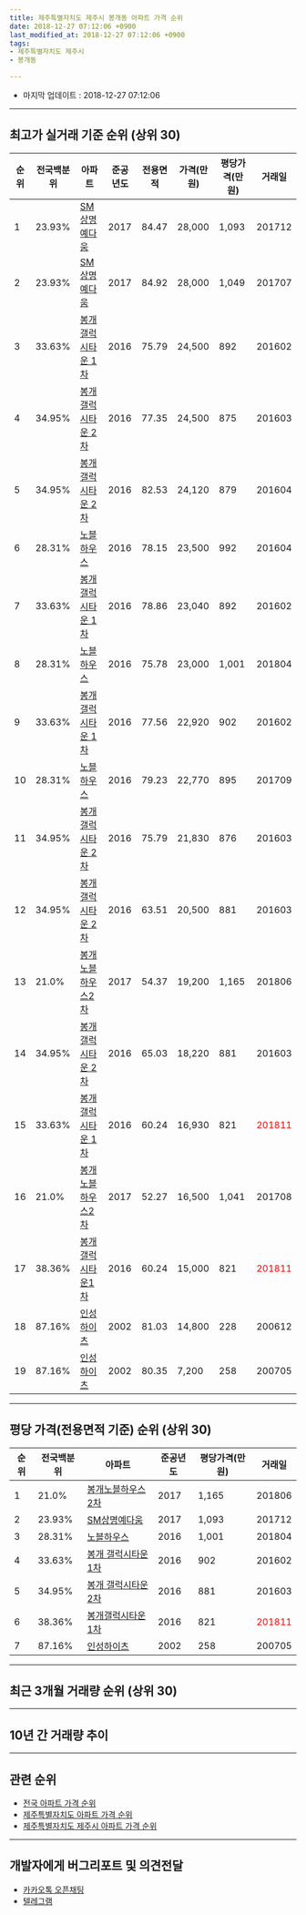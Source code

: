 ```yaml
---
title: 제주특별자치도 제주시 봉개동 아파트 가격 순위
date: 2018-12-27 07:12:06 +0900
last_modified_at: 2018-12-27 07:12:06 +0900
tags:
- 제주특별자치도 제주시
- 봉개동

---
```


* 마지막 업데이트 : 2018-12-27 07:12:06

---

## 최고가 실거래 기준 순위 (상위 30)


|순위|전국백분위|아파트|준공년도|전용면적|가격(만원)|평당가격(만원)|거래일|
|---|---|---|---|---|---|---|---|
|1|23.93%|[SM상명예다움](https://search.naver.com/search.naver?query=%EC%A0%9C%EC%A3%BC%ED%8A%B9%EB%B3%84%EC%9E%90%EC%B9%98%EB%8F%84+%EC%A0%9C%EC%A3%BC%EC%8B%9C+%EB%B4%89%EA%B0%9C%EB%8F%99+SM%EC%83%81%EB%AA%85%EC%98%88%EB%8B%A4%EC%9B%80)|2017|84.47|28,000|1,093|201712|
|2|23.93%|[SM상명예다움](https://search.naver.com/search.naver?query=%EC%A0%9C%EC%A3%BC%ED%8A%B9%EB%B3%84%EC%9E%90%EC%B9%98%EB%8F%84+%EC%A0%9C%EC%A3%BC%EC%8B%9C+%EB%B4%89%EA%B0%9C%EB%8F%99+SM%EC%83%81%EB%AA%85%EC%98%88%EB%8B%A4%EC%9B%80)|2017|84.92|28,000|1,049|201707|
|3|33.63%|[봉개 갤럭시타운 1차](https://search.naver.com/search.naver?query=%EC%A0%9C%EC%A3%BC%ED%8A%B9%EB%B3%84%EC%9E%90%EC%B9%98%EB%8F%84+%EC%A0%9C%EC%A3%BC%EC%8B%9C+%EB%B4%89%EA%B0%9C%EB%8F%99+%EB%B4%89%EA%B0%9C+%EA%B0%A4%EB%9F%AD%EC%8B%9C%ED%83%80%EC%9A%B4+1%EC%B0%A8)|2016|75.79|24,500|892|201602|
|4|34.95%|[봉개 갤럭시타운 2차](https://search.naver.com/search.naver?query=%EC%A0%9C%EC%A3%BC%ED%8A%B9%EB%B3%84%EC%9E%90%EC%B9%98%EB%8F%84+%EC%A0%9C%EC%A3%BC%EC%8B%9C+%EB%B4%89%EA%B0%9C%EB%8F%99+%EB%B4%89%EA%B0%9C+%EA%B0%A4%EB%9F%AD%EC%8B%9C%ED%83%80%EC%9A%B4+2%EC%B0%A8)|2016|77.35|24,500|875|201603|
|5|34.95%|[봉개 갤럭시타운 2차](https://search.naver.com/search.naver?query=%EC%A0%9C%EC%A3%BC%ED%8A%B9%EB%B3%84%EC%9E%90%EC%B9%98%EB%8F%84+%EC%A0%9C%EC%A3%BC%EC%8B%9C+%EB%B4%89%EA%B0%9C%EB%8F%99+%EB%B4%89%EA%B0%9C+%EA%B0%A4%EB%9F%AD%EC%8B%9C%ED%83%80%EC%9A%B4+2%EC%B0%A8)|2016|82.53|24,120|879|201604|
|6|28.31%|[노블하우스](https://search.naver.com/search.naver?query=%EC%A0%9C%EC%A3%BC%ED%8A%B9%EB%B3%84%EC%9E%90%EC%B9%98%EB%8F%84+%EC%A0%9C%EC%A3%BC%EC%8B%9C+%EB%B4%89%EA%B0%9C%EB%8F%99+%EB%85%B8%EB%B8%94%ED%95%98%EC%9A%B0%EC%8A%A4)|2016|78.15|23,500|992|201604|
|7|33.63%|[봉개 갤럭시타운 1차](https://search.naver.com/search.naver?query=%EC%A0%9C%EC%A3%BC%ED%8A%B9%EB%B3%84%EC%9E%90%EC%B9%98%EB%8F%84+%EC%A0%9C%EC%A3%BC%EC%8B%9C+%EB%B4%89%EA%B0%9C%EB%8F%99+%EB%B4%89%EA%B0%9C+%EA%B0%A4%EB%9F%AD%EC%8B%9C%ED%83%80%EC%9A%B4+1%EC%B0%A8)|2016|78.86|23,040|892|201602|
|8|28.31%|[노블하우스](https://search.naver.com/search.naver?query=%EC%A0%9C%EC%A3%BC%ED%8A%B9%EB%B3%84%EC%9E%90%EC%B9%98%EB%8F%84+%EC%A0%9C%EC%A3%BC%EC%8B%9C+%EB%B4%89%EA%B0%9C%EB%8F%99+%EB%85%B8%EB%B8%94%ED%95%98%EC%9A%B0%EC%8A%A4)|2016|75.78|23,000|1,001|201804|
|9|33.63%|[봉개 갤럭시타운 1차](https://search.naver.com/search.naver?query=%EC%A0%9C%EC%A3%BC%ED%8A%B9%EB%B3%84%EC%9E%90%EC%B9%98%EB%8F%84+%EC%A0%9C%EC%A3%BC%EC%8B%9C+%EB%B4%89%EA%B0%9C%EB%8F%99+%EB%B4%89%EA%B0%9C+%EA%B0%A4%EB%9F%AD%EC%8B%9C%ED%83%80%EC%9A%B4+1%EC%B0%A8)|2016|77.56|22,920|902|201602|
|10|28.31%|[노블하우스](https://search.naver.com/search.naver?query=%EC%A0%9C%EC%A3%BC%ED%8A%B9%EB%B3%84%EC%9E%90%EC%B9%98%EB%8F%84+%EC%A0%9C%EC%A3%BC%EC%8B%9C+%EB%B4%89%EA%B0%9C%EB%8F%99+%EB%85%B8%EB%B8%94%ED%95%98%EC%9A%B0%EC%8A%A4)|2016|79.23|22,770|895|201709|
|11|34.95%|[봉개 갤럭시타운 2차](https://search.naver.com/search.naver?query=%EC%A0%9C%EC%A3%BC%ED%8A%B9%EB%B3%84%EC%9E%90%EC%B9%98%EB%8F%84+%EC%A0%9C%EC%A3%BC%EC%8B%9C+%EB%B4%89%EA%B0%9C%EB%8F%99+%EB%B4%89%EA%B0%9C+%EA%B0%A4%EB%9F%AD%EC%8B%9C%ED%83%80%EC%9A%B4+2%EC%B0%A8)|2016|75.79|21,830|876|201603|
|12|34.95%|[봉개 갤럭시타운 2차](https://search.naver.com/search.naver?query=%EC%A0%9C%EC%A3%BC%ED%8A%B9%EB%B3%84%EC%9E%90%EC%B9%98%EB%8F%84+%EC%A0%9C%EC%A3%BC%EC%8B%9C+%EB%B4%89%EA%B0%9C%EB%8F%99+%EB%B4%89%EA%B0%9C+%EA%B0%A4%EB%9F%AD%EC%8B%9C%ED%83%80%EC%9A%B4+2%EC%B0%A8)|2016|63.51|20,500|881|201603|
|13|21.0%|[봉개노블하우스2차](https://search.naver.com/search.naver?query=%EC%A0%9C%EC%A3%BC%ED%8A%B9%EB%B3%84%EC%9E%90%EC%B9%98%EB%8F%84+%EC%A0%9C%EC%A3%BC%EC%8B%9C+%EB%B4%89%EA%B0%9C%EB%8F%99+%EB%B4%89%EA%B0%9C%EB%85%B8%EB%B8%94%ED%95%98%EC%9A%B0%EC%8A%A42%EC%B0%A8)|2017|54.37|19,200|1,165|201806|
|14|34.95%|[봉개 갤럭시타운 2차](https://search.naver.com/search.naver?query=%EC%A0%9C%EC%A3%BC%ED%8A%B9%EB%B3%84%EC%9E%90%EC%B9%98%EB%8F%84+%EC%A0%9C%EC%A3%BC%EC%8B%9C+%EB%B4%89%EA%B0%9C%EB%8F%99+%EB%B4%89%EA%B0%9C+%EA%B0%A4%EB%9F%AD%EC%8B%9C%ED%83%80%EC%9A%B4+2%EC%B0%A8)|2016|65.03|18,220|881|201603|
|15|33.63%|[봉개 갤럭시타운 1차](https://search.naver.com/search.naver?query=%EC%A0%9C%EC%A3%BC%ED%8A%B9%EB%B3%84%EC%9E%90%EC%B9%98%EB%8F%84+%EC%A0%9C%EC%A3%BC%EC%8B%9C+%EB%B4%89%EA%B0%9C%EB%8F%99+%EB%B4%89%EA%B0%9C+%EA%B0%A4%EB%9F%AD%EC%8B%9C%ED%83%80%EC%9A%B4+1%EC%B0%A8)|2016|60.24|16,930|821|<span style="color:red">201811</span>|
|16|21.0%|[봉개노블하우스2차](https://search.naver.com/search.naver?query=%EC%A0%9C%EC%A3%BC%ED%8A%B9%EB%B3%84%EC%9E%90%EC%B9%98%EB%8F%84+%EC%A0%9C%EC%A3%BC%EC%8B%9C+%EB%B4%89%EA%B0%9C%EB%8F%99+%EB%B4%89%EA%B0%9C%EB%85%B8%EB%B8%94%ED%95%98%EC%9A%B0%EC%8A%A42%EC%B0%A8)|2017|52.27|16,500|1,041|201708|
|17|38.36%|[봉개갤럭시타운1차](https://search.naver.com/search.naver?query=%EC%A0%9C%EC%A3%BC%ED%8A%B9%EB%B3%84%EC%9E%90%EC%B9%98%EB%8F%84+%EC%A0%9C%EC%A3%BC%EC%8B%9C+%EB%B4%89%EA%B0%9C%EB%8F%99+%EB%B4%89%EA%B0%9C%EA%B0%A4%EB%9F%AD%EC%8B%9C%ED%83%80%EC%9A%B41%EC%B0%A8)|2016|60.24|15,000|821|<span style="color:red">201811</span>|
|18|87.16%|[인성하이츠](https://search.naver.com/search.naver?query=%EC%A0%9C%EC%A3%BC%ED%8A%B9%EB%B3%84%EC%9E%90%EC%B9%98%EB%8F%84+%EC%A0%9C%EC%A3%BC%EC%8B%9C+%EB%B4%89%EA%B0%9C%EB%8F%99+%EC%9D%B8%EC%84%B1%ED%95%98%EC%9D%B4%EC%B8%A0)|2002|81.03|14,800|228|200612|
|19|87.16%|[인성하이츠](https://search.naver.com/search.naver?query=%EC%A0%9C%EC%A3%BC%ED%8A%B9%EB%B3%84%EC%9E%90%EC%B9%98%EB%8F%84+%EC%A0%9C%EC%A3%BC%EC%8B%9C+%EB%B4%89%EA%B0%9C%EB%8F%99+%EC%9D%B8%EC%84%B1%ED%95%98%EC%9D%B4%EC%B8%A0)|2002|80.35|7,200|258|200705|


---

## 평당 가격(전용면적 기준) 순위 (상위 30)


|순위|전국백분위|아파트|준공년도|평당가격(만원)|거래일|
|---|---|---|---|---|---|
|1|21.0%|[봉개노블하우스2차](https://search.naver.com/search.naver?query=%EC%A0%9C%EC%A3%BC%ED%8A%B9%EB%B3%84%EC%9E%90%EC%B9%98%EB%8F%84+%EC%A0%9C%EC%A3%BC%EC%8B%9C+%EB%B4%89%EA%B0%9C%EB%8F%99+%EB%B4%89%EA%B0%9C%EB%85%B8%EB%B8%94%ED%95%98%EC%9A%B0%EC%8A%A42%EC%B0%A8)|2017|1,165|201806|
|2|23.93%|[SM상명예다움](https://search.naver.com/search.naver?query=%EC%A0%9C%EC%A3%BC%ED%8A%B9%EB%B3%84%EC%9E%90%EC%B9%98%EB%8F%84+%EC%A0%9C%EC%A3%BC%EC%8B%9C+%EB%B4%89%EA%B0%9C%EB%8F%99+SM%EC%83%81%EB%AA%85%EC%98%88%EB%8B%A4%EC%9B%80)|2017|1,093|201712|
|3|28.31%|[노블하우스](https://search.naver.com/search.naver?query=%EC%A0%9C%EC%A3%BC%ED%8A%B9%EB%B3%84%EC%9E%90%EC%B9%98%EB%8F%84+%EC%A0%9C%EC%A3%BC%EC%8B%9C+%EB%B4%89%EA%B0%9C%EB%8F%99+%EB%85%B8%EB%B8%94%ED%95%98%EC%9A%B0%EC%8A%A4)|2016|1,001|201804|
|4|33.63%|[봉개 갤럭시타운 1차](https://search.naver.com/search.naver?query=%EC%A0%9C%EC%A3%BC%ED%8A%B9%EB%B3%84%EC%9E%90%EC%B9%98%EB%8F%84+%EC%A0%9C%EC%A3%BC%EC%8B%9C+%EB%B4%89%EA%B0%9C%EB%8F%99+%EB%B4%89%EA%B0%9C+%EA%B0%A4%EB%9F%AD%EC%8B%9C%ED%83%80%EC%9A%B4+1%EC%B0%A8)|2016|902|201602|
|5|34.95%|[봉개 갤럭시타운 2차](https://search.naver.com/search.naver?query=%EC%A0%9C%EC%A3%BC%ED%8A%B9%EB%B3%84%EC%9E%90%EC%B9%98%EB%8F%84+%EC%A0%9C%EC%A3%BC%EC%8B%9C+%EB%B4%89%EA%B0%9C%EB%8F%99+%EB%B4%89%EA%B0%9C+%EA%B0%A4%EB%9F%AD%EC%8B%9C%ED%83%80%EC%9A%B4+2%EC%B0%A8)|2016|881|201603|
|6|38.36%|[봉개갤럭시타운1차](https://search.naver.com/search.naver?query=%EC%A0%9C%EC%A3%BC%ED%8A%B9%EB%B3%84%EC%9E%90%EC%B9%98%EB%8F%84+%EC%A0%9C%EC%A3%BC%EC%8B%9C+%EB%B4%89%EA%B0%9C%EB%8F%99+%EB%B4%89%EA%B0%9C%EA%B0%A4%EB%9F%AD%EC%8B%9C%ED%83%80%EC%9A%B41%EC%B0%A8)|2016|821|<span style="color:red">201811</span>|
|7|87.16%|[인성하이츠](https://search.naver.com/search.naver?query=%EC%A0%9C%EC%A3%BC%ED%8A%B9%EB%B3%84%EC%9E%90%EC%B9%98%EB%8F%84+%EC%A0%9C%EC%A3%BC%EC%8B%9C+%EB%B4%89%EA%B0%9C%EB%8F%99+%EC%9D%B8%EC%84%B1%ED%95%98%EC%9D%B4%EC%B8%A0)|2002|258|200705|


---

## 최근 3개월 거래량 순위 (상위 30)


<div style="width:100%;">
    <canvas id="deal_count_ranking" height="250"></canvas>
</div>


<script>
new Chart(document.getElementById("deal_count_ranking"), {
    type: 'horizontalBar',
    data: {
        labels: ['인성하이츠', '봉개 갤럭시타운 1차', '봉개갤럭시타운1차'],
        datasets: [{
            label: '실거래 수',
            data: [1, 1, 1],
            borderColor: "rgba(255, 0, 128, 1)",
            backgroundColor: "rgba(255, 0, 128, 0.5)",
            fill: false,
        }]
    },
    options: {
        responsive: true,
        title: {
            display: true,
            text: '최근 3개월 거래량 순위'
        },
        tooltips: {
            mode: 'index',
            intersect: false,
            callbacks: {
                title: function(tooltipItems, data) {
                    return "실거래 수:";
                },
                label: function(tooltipItem, data) {
                    return data.labels[tooltipItem.index] + ": " + tooltipItem.xLabel;
                }
            }
        },
        hover: {
            mode: 'nearest',
            intersect: true
        },
        scales: {
            xAxes: [{
                display: true,
                scaleLabel: {
                    display: true,
                    labelString: '실거래 수'
                },
                ticks: {
                    suggestedMin: 0,
                }
            }],
            yAxes: [{
                display: true,
                ticks: {
                    autoSkip: false,
                    callback: function(value, index, values) {
                        if (value.length > 15)
                            return value.substr(0, 13) + "...";
                        else
                            return value;
                    }
                },
                scaleLabel: {
                    display: false,
                }
            }]
        }
    }
});

</script>


---

## 10년 간 거래량 추이


<div style="width:100%;">
    <canvas id="deal_progress" height="250"></canvas>
</div>

<script>
new Chart(document.getElementById("deal_progress"), {
    type: 'line',
    data: {
        labels: ['200812','200901','200902','200903','200904','200905','200906','200907','200908','200909','200910','200911','200912','201001','201002','201003','201004','201005','201006','201007','201008','201009','201010','201011','201012','201101','201102','201103','201104','201105','201106','201107','201108','201109','201110','201111','201112','201201','201202','201203','201204','201205','201206','201207','201208','201209','201210','201211','201212','201301','201302','201303','201304','201305','201306','201307','201308','201309','201310','201311','201312','201401','201402','201403','201404','201405','201406','201407','201408','201409','201410','201411','201412','201501','201502','201503','201504','201505','201506','201507','201508','201509','201510','201511','201512','201601','201602','201603','201604','201605','201606','201607','201608','201609','201610','201611','201612','201701','201702','201703','201704','201705','201706','201707','201708','201709','201710','201711','201712','201801','201802','201803','201804','201805','201806','201807','201808','201809','201810','201811','201812'],
        datasets: [{
            label: '실거래 수',
            pointRadius: 1,
            data: [0, 0, 0, 0, 0, 0, 1, 0, 0, 0, 0, 0, 0, 0, 0, 0, 0, 0, 0, 0, 0, 0, 0, 0, 0, 0, 0, 0, 0, 0, 0, 0, 1, 0, 0, 0, 0, 0, 0, 0, 0, 0, 0, 0, 0, 0, 0, 0, 0, 0, 0, 0, 0, 0, 0, 0, 0, 0, 0, 0, 0, 1, 1, 0, 0, 0, 0, 0, 0, 0, 0, 0, 0, 1, 0, 0, 0, 0, 0, 0, 0, 0, 0, 0, 0, 0, 22, 33, 3, 2, 1, 1, 1, 1, 0, 0, 0, 0, 0, 0, 0, 0, 0, 1, 1, 1, 0, 2, 1, 2, 0, 1, 1, 0, 2, 0, 1, 0, 1, 2, 0],
            borderColor: "rgba(255, 201, 14, 1)",
            backgroundColor: "rgba(255, 201, 14, 0.5)",
            fill: true,
        }]
    },
    options: {
        responsive: true,
        title: {
            display: true,
            text: '10년간 거래량 추이'
        },
        tooltips: {
            mode: 'index',
            intersect: false,
        },
        hover: {
            mode: 'nearest',
            intersect: true
        },
        scales: {
            xAxes: [{
                display: true,
                scaleLabel: {
                    display: true,
                    labelString: '년/월'
                }
            }],
            yAxes: [{
                display: true,
                ticks: {
                    suggestedMin: 0,
                },
                scaleLabel: {
                    display: true,
                    labelString: '실거래 수'
                }
            }]
        }
    }
});

</script>


---

## 관련 순위

- [전국 아파트 가격 순위](https://inasie.github.io/apt-ranking/전국)
- [제주특별자치도 아파트 가격 순위](https://inasie.github.io/apt-ranking/제주특별자치도)
- [제주특별자치도 제주시 아파트 가격 순위](https://inasie.github.io/apt-ranking/제주특별자치도-제주시)


---

## 개발자에게 버그리포트 및 의견전달

- [카카오톡 오픈채팅](https://open.kakao.com/o/gLJUAP4)
- [텔레그램](https://t.me/inasie)

